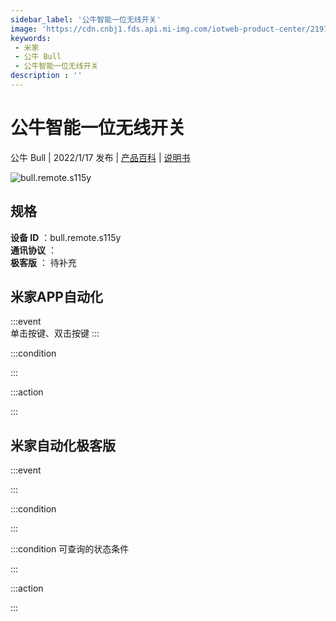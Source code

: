 ```yaml
---
sidebar_label: '公牛智能一位无线开关'
image: 'https://cdn.cnbj1.fds.api.mi-img.com/iotweb-product-center/21977004d2bb4f0e9500ab43e09332cb_1639991801047.png?GalaxyAccessKeyId=AKVGLQWBOVIRQ3XLEW&Expires=9223372036854775807&Signature=tw4qQWFmRoaRs4LCQOqHNSKE1d8='
keywords: 
 - 米家
 - 公牛 Bull
 - 公牛智能一位无线开关
description : ''
---
```

# 公牛智能一位无线开关

公牛 Bull | 2022/1/17 发布 | [产品百科](https://home.mi.com/webapp/content/baike/product/index.html?model=bull.remote.s115y/) | [说明书](https://home.mi.com/views/introduction.html?model=bull.remote.s115y&region=cn)

![bull.remote.s115y](https://cdn.cnbj1.fds.api.mi-img.com/iotweb-product-center/21977004d2bb4f0e9500ab43e09332cb_1639991801047.png?GalaxyAccessKeyId=AKVGLQWBOVIRQ3XLEW&Expires=9223372036854775807&Signature=tw4qQWFmRoaRs4LCQOqHNSKE1d8=)

## 规格  
> 
**设备 ID** ：bull.remote.s115y  
**通讯协议** ：  
**极客版**  ： 待补充 


## 米家APP自动化  

:::event  
单击按键、双击按键
:::

:::condition  

:::

:::action   

:::

## 米家自动化极客版  

:::event  

:::

:::condition  

:::

:::condition 可查询的状态条件  

:::

:::action  

:::

        
